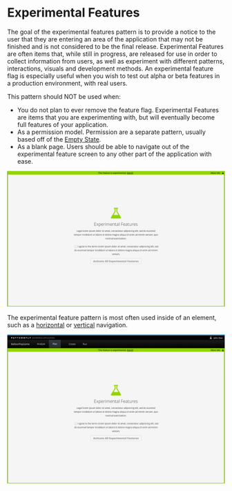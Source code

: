 # Experimental Features

The goal of the experimental features pattern is to provide a notice to the user that they are entering an area of the application that may not be finished and is not considered to be the final release. Experimental Features are often items that, while still in progress, are released for use in order to collect information from users, as well as experiment with different patterns, interactions, visuals and development methods. An experimental feature flag is especially useful when you wish to test out alpha or beta features in a production environment, with real users.

This pattern should NOT be used when:

- You do not plan to ever remove the feature flag. Experimental Features are items that you are experimenting with, but will eventually become full features of your application.
- As a permission model. Permission are a separate pattern, usually based off of the [Empty State](www.patternfly.org/pattern-library/communication/empty-state/).
- As a blank page. Users should be able to navigate out of the experimental feature screen to any other part of the application with ease.

![Experimental Feature layout](img/experimental-feature-layout.png)

The experimental feature pattern is most often used inside of an element, such as a [horizontal](http://www.patternfly.org/pattern-library/navigation/horizontal-navigation/) or [vertical](http://www.patternfly.org/pattern-library/navigation/vertical-navigation/) navigation.

![Experimental Feature in context](img/experimental-feature-in-context.png)
